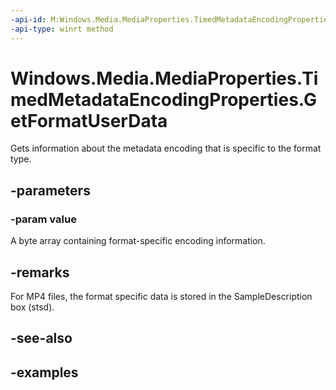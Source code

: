 ```yaml
---
-api-id: M:Windows.Media.MediaProperties.TimedMetadataEncodingProperties.GetFormatUserData(System.Byte[]@)
-api-type: winrt method
---
```


<!-- Method syntax.
public void TimedMetadataEncodingProperties.GetFormatUserData(Byte[] value)
-->

# Windows.Media.MediaProperties.TimedMetadataEncodingProperties.GetFormatUserData

Gets information about the metadata encoding that is specific to the format type.

## -parameters
### -param value
A byte array containing format-specific encoding information.

## -remarks
For MP4 files, the format specific data is stored in the SampleDescription box (stsd).

## -see-also

## -examples

